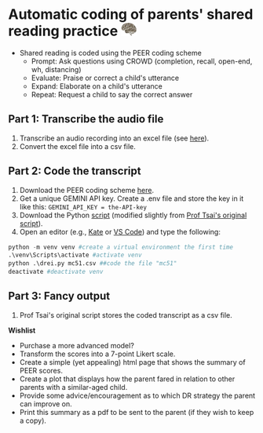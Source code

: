 # Automatic coding of parents' shared reading practice <img src="https://github.com/smy1/swlab/blob/main/script/swlogo.jpg" width=auto height="27">
- Shared reading is coded using the PEER coding scheme
  - Prompt: Ask questions using CROWD (completion, recall, open-end, wh, distancing)
  - Evaluate: Praise or correct a child's utterance
  - Expand: Elaborate on a child's utterance
  - Repeat: Request a child to say the correct answer

## Part 1: Transcribe the audio file
1. Transcribe an audio recording into an excel file (see [here](https://github.com/smy1/swlab/blob/main/script/audio2xlsx.ipynb)).
2. Convert the excel file into a csv file.

## Part 2: Code the transcript
1. Download the PEER coding scheme [here](./peer.docx).
2. Get a unique GEMINI API key. Create a .env file and store the key in it like this: `GEMINI_API_KEY = the-API-key`
3. Download the Python [script](./drei.py) (modified slightly from [Prof Tsai's original script](https://github.com/peculab/autogen_project/blob/main/DRai/DRai.py)).
4. Open an editor (e.g., [Kate](https://kate-editor.org/) or [VS Code](https://code.visualstudio.com/)) and type the following:
```python
python -m venv venv #create a virtual environment the first time
.\venv\Scripts\activate #activate venv
python .\drei.py mc51.csv ##code the file "mc51"
deactivate #deactivate venv
```
## Part 3: Fancy output
1. Prof Tsai's original script stores the coded transcript as a csv file.

__Wishlist__
- Purchase a more advanced model?
- Transform the scores into a 7-point Likert scale.
- Create a simple (yet appealing) html page that shows the summary of PEER scores.
- Create a plot that displays how the parent fared in relation to other parents with a similar-aged child.
- Provide some advice/encouragement as to which DR strategy the parent can improve on.
- Print this summary as a pdf to be sent to the parent (if they wish to keep a copy).
